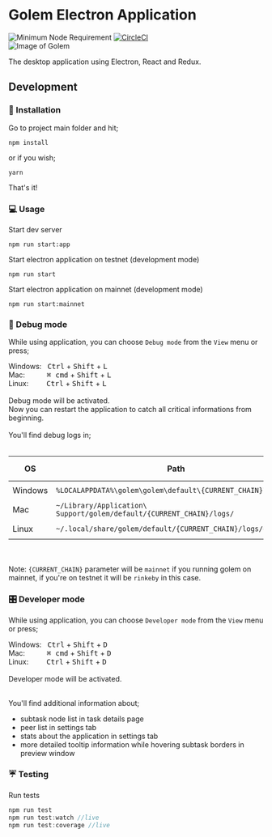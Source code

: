 # Golem Electron Application
![Minimum Node Requirement](https://img.shields.io/badge/node-%3E%3D6.14.0-brightgreen.svg)
[![CircleCI](https://circleci.com/gh/golemfactory/golem-electron.svg?style=shield)](https://circleci.com/gh/golemfactory/golem-electron)
<br/>
![Image of Golem](https://raw.githubusercontent.com/golemfactory/golem-electron/dev/src/assets/img/golem.svg)

The desktop application using Electron, React and Redux.

## Development
### :wrench: Installation
Go to project main folder and hit;
```
npm install
```
or if you wish;
```
yarn 
```
That's it!


### :computer: Usage
Start dev server
```
npm run start:app
```

Start electron application on testnet (development mode)
```
npm run start
```

Start electron application on mainnet (development mode)
```
npm run start:mainnet
```
### :bug: Debug mode
While using application, you can choose `Debug mode` from the `View` menu or press;

Windows: &nbsp;
<kbd>Ctrl</kbd> + <kbd>Shift</kbd> + <kbd>L</kbd>
<br/>
Mac: &nbsp;&nbsp;&nbsp;&nbsp;&nbsp;&nbsp;&nbsp;&nbsp;&nbsp;
<kbd>⌘ cmd</kbd> + <kbd>Shift</kbd> + <kbd>L</kbd>
<br/>
Linux: &nbsp;&nbsp;&nbsp;&nbsp;&nbsp;&nbsp;&nbsp;
<kbd>Ctrl</kbd> + <kbd>Shift</kbd> + <kbd>L</kbd>
<br/>
<br/>
Debug mode will be activated. 
<br/>
Now you can restart the application to catch all critical informations from beginning.
<br/>
<br/>
You'll find debug logs in;
<br/>
<br/>

|OS|Path|General Log|Error Log|
|---|---|---|---|
|Windows|`%LOCALAPPDATA%\golem\golem\default\{CURRENT_CHAIN}\logs\`|`gui.log`|`gui-error.log`|
|Mac|`~/Library/Application\ Support/golem/default/{CURRENT_CHAIN}/logs/`|`gui.log`|`gui-error.log`|
|Linux|`~/.local/share/golem/default/{CURRENT_CHAIN}/logs/gui.log/`|`gui.log`|`gui-error.log`|

<br/><br/>
Note: `{CURRENT_CHAIN}` parameter will be `mainnet` if you running golem on mainnet, if you're on testnet it will be `rinkeby` in this case.
<br/>

### :control_knobs: Developer mode
While using application, you can choose `Developer mode` from the `View` menu or press;

Windows: &nbsp;
<kbd>Ctrl</kbd> + <kbd>Shift</kbd> + <kbd>D</kbd>
<br/>
Mac: &nbsp;&nbsp;&nbsp;&nbsp;&nbsp;&nbsp;&nbsp;&nbsp;&nbsp;
<kbd>⌘ cmd</kbd> + <kbd>Shift</kbd> + <kbd>D</kbd>
<br/>
Linux: &nbsp;&nbsp;&nbsp;&nbsp;&nbsp;&nbsp;&nbsp;
<kbd>Ctrl</kbd> + <kbd>Shift</kbd> + <kbd>D</kbd>
<br/>
<br/>
Developer mode will be activated. 
<br/>
<br/>

You'll find additional information about;
- subtask node list in task details page
- peer list in settings tab
- stats about the application in settings tab
- more detailed tooltip information while hovering subtask borders in preview window 


### :umbrella: Testing
Run tests
``` js
npm run test
npm run test:watch //live
npm run test:coverage //live
```
